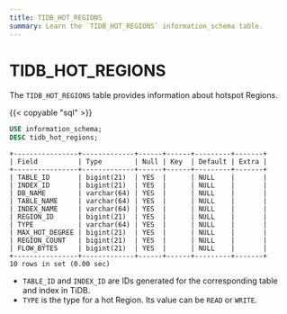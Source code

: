 ```yaml
---
title: TIDB_HOT_REGIONS
summary: Learn the `TIDB_HOT_REGIONS` information_schema table.
---
```


# TIDB_HOT_REGIONS

The `TIDB_HOT_REGIONS` table provides information about hotspot Regions.

{{< copyable "sql" >}}

```sql
USE information_schema;
DESC tidb_hot_regions;
```

```
+----------------+-------------+------+------+---------+-------+
| Field          | Type        | Null | Key  | Default | Extra |
+----------------+-------------+------+------+---------+-------+
| TABLE_ID       | bigint(21)  | YES  |      | NULL    |       |
| INDEX_ID       | bigint(21)  | YES  |      | NULL    |       |
| DB_NAME        | varchar(64) | YES  |      | NULL    |       |
| TABLE_NAME     | varchar(64) | YES  |      | NULL    |       |
| INDEX_NAME     | varchar(64) | YES  |      | NULL    |       |
| REGION_ID      | bigint(21)  | YES  |      | NULL    |       |
| TYPE           | varchar(64) | YES  |      | NULL    |       |
| MAX_HOT_DEGREE | bigint(21)  | YES  |      | NULL    |       |
| REGION_COUNT   | bigint(21)  | YES  |      | NULL    |       |
| FLOW_BYTES     | bigint(21)  | YES  |      | NULL    |       |
+----------------+-------------+------+------+---------+-------+
10 rows in set (0.00 sec)
```

- `TABLE_ID` and `INDEX_ID` are IDs generated for the corresponding table and index in TiDB.
- `TYPE` is the type for a hot Region. Its value can be `READ` or `WRITE`.
